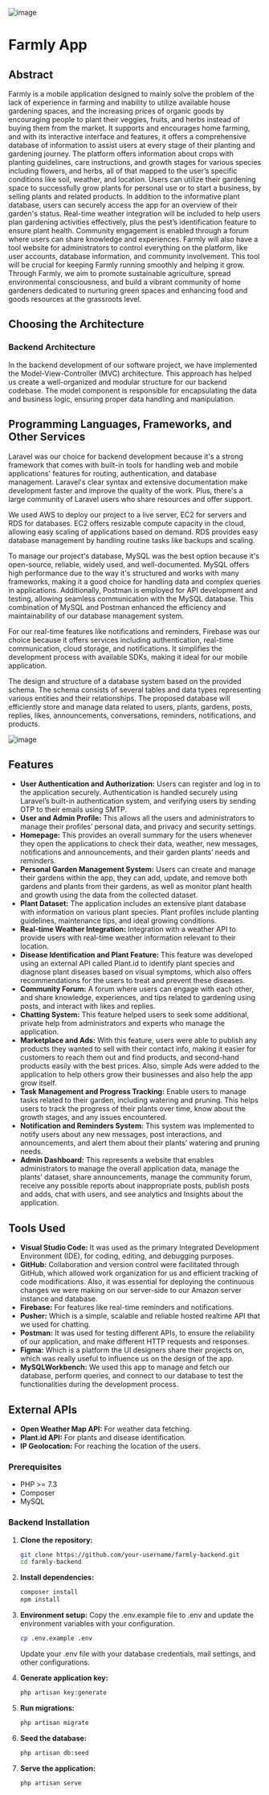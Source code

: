 ![image](https://github.com/ahdghazal/farmly/assets/111571170/f5845639-24b9-4cbf-bbf3-d80399806b74)

# Farmly App

## Abstract

Farmly is a mobile application designed to mainly solve the problem of the lack of experience in farming and inability to utilize available house gardening spaces, and the increasing prices of organic goods by encouraging people to plant their veggies, fruits, and herbs instead of buying them from the market. It supports and encourages home farming, and with its interactive interface and features, it offers a comprehensive database of information to assist users at every stage of their planting and gardening journey. The platform offers information about crops with planting guidelines, care instructions, and growth stages for various species including flowers, and herbs, all of that mapped to the user’s specific conditions like soil, weather, and location. Users can utilize their gardening space to successfully grow plants for personal use or to start a business, by selling plants and related products. In addition to the informative plant database, users can securely access the app for an overview of their garden's status. Real-time weather integration will be included to help users plan gardening activities effectively, plus the pest’s identification feature to ensure plant health. Community engagement is enabled through a forum where users can share knowledge and experiences. Farmly will also have a tool website for administrators to control everything on the platform, like user accounts, database information, and community involvement. This tool will be crucial for keeping Farmly running smoothly and helping it grow. Through Farmly, we aim to promote sustainable agriculture, spread environmental consciousness, and build a vibrant community of home gardeners dedicated to nurturing green spaces and enhancing food and goods resources at the grassroots level.

## Choosing the Architecture

### Backend Architecture

In the backend development of our software project, we have implemented the Model-View-Controller (MVC) architecture. This approach has helped us create a well-organized and modular structure for our backend codebase. The model component is responsible for encapsulating the data and business logic, ensuring proper data handling and manipulation.


## Programming Languages, Frameworks, and Other Services

Laravel was our choice for backend development because it's a strong framework that comes with built-in tools for handling web and mobile applications' features for routing, authentication, and database management. Laravel's clear syntax and extensive documentation make development faster and improve the quality of the work. Plus, there's a large community of Laravel users who share resources and offer support.

We used AWS to deploy our project to a live server, EC2 for servers and RDS for databases. EC2 offers resizable compute capacity in the cloud, allowing easy scaling of applications based on demand. RDS provides easy database management by handling routine tasks like backups and scaling.

To manage our project's database, MySQL was the best option because it's open-source, reliable, widely used, and well-documented. MySQL offers high performance due to the way it's structured and works with many frameworks, making it a good choice for handling data and complex queries in applications. Additionally, Postman is employed for API development and testing, allowing seamless communication with the MySQL database. This combination of MySQL and Postman enhanced the efficiency and maintainability of our database management system.

For our real-time features like notifications and reminders, Firebase was our choice because it offers services including authentication, real-time communication, cloud storage, and notifications. It simplifies the development process with available SDKs, making it ideal for our mobile application.

The design and structure of a database system based on the provided schema. The schema consists of several tables and data types representing various entities and their relationships. The proposed database will efficiently store and manage data related to users, plants, gardens, posts, replies, likes, announcements, conversations, reminders, notifications, and products.

![image](https://github.com/ahdghazal/farmly/assets/111571170/9af7298c-8f1b-4184-82f4-5aeebb6b4a1f)

## Features

- **User Authentication and Authorization:** Users can register and log in to the application securely. Authentication is handled securely using Laravel’s built-in authentication system, and verifying users by sending OTP to their emails using SMTP.
- **User and Admin Profile:** This allows all the users and administrators to manage their profiles’ personal data, and privacy and security settings.
- **Homepage:** This provides an overall summary for the users whenever they open the applications to check their data, weather, new messages, notifications and announcements, and their garden plants’ needs and reminders.
- **Personal Garden Management System:** Users can create and manage their gardens within the app, they can add, update, and remove both gardens and plants from their gardens, as well as monitor plant health and growth using the data from the collected dataset.
- **Plant Dataset:** The application includes an extensive plant database with information on various plant species. Plant profiles include planting guidelines, maintenance tips, and ideal growing conditions.
- **Real-time Weather Integration:** Integration with a weather API to provide users with real-time weather information relevant to their location.
- **Disease Identification and Plant Feature:** This feature was developed using an external API called Plant.id to identify plant species and diagnose plant diseases based on visual symptoms, which also offers recommendations for the users to treat and prevent these diseases.
- **Community Forum:** A forum where users can engage with each other, and share knowledge, experiences, and tips related to gardening using posts, and interact with likes and replies.
- **Chatting System:** This feature helped users to seek some additional, private help from administrators and experts who manage the application.
- **Marketplace and Ads:** With this feature, users were able to publish any products they wanted to sell with their contact info, making it easier for customers to reach them out and find products, and second-hand products easily with the best prices. Also, simple Ads were added to the application to help others grow their businesses and also help the app grow itself.
- **Task Management and Progress Tracking:** Enable users to manage tasks related to their garden, including watering and pruning. This helps users to track the progress of their plants over time, know about the growth stages, and any issues encountered.
- **Notification and Reminders System:** This system was implemented to notify users about any new messages, post interactions, and announcements, and alert them about their plants’ watering and pruning needs.
- **Admin Dashboard:** This represents a website that enables administrators to manage the overall application data, manage the plants’ dataset, share announcements, manage the community forum, receive any possible reports about inappropriate posts, publish posts and adds, chat with users, and see analytics and Insights about the application.

## Tools Used

- **Visual Studio Code:** It was used as the primary Integrated Development Environment (IDE), for coding, editing, and debugging purposes.
- **GitHub:** Collaboration and version control were facilitated through GitHub, which allowed work organization for us and efficient tracking of code modifications. Also, it was essential for deploying the continuous changes we were making on our server-side to our Amazon server instance and database.
- **Firebase:** For features like real-time reminders and notifications.
- **Pusher:** Which is a simple, scalable and reliable hosted realtime API that we used for chatting.
- **Postman:** It was used for testing different APIs, to ensure the reliability of our application, and make different HTTP requests and responses.
- **Figma:** Which is a platform the UI designers share their projects on, which was really useful to influence us on the design of the app.
- **MySQLWorkbench:** We used this app to manage and fetch our database, perform queries, and connect to our database to test the functionalities during the development process.

## External APIs

- **Open Weather Map API:** For weather data fetching.
- **Plant.id API:** For plants and disease identification.
- **IP Geolocation:** For reaching the location of the users.

  
### Prerequisites

- PHP >= 7.3
- Composer
- MySQL

### Backend Installation

1. **Clone the repository:**

   ```bash
   git clone https://github.com/your-username/farmly-backend.git
   cd farmly-backend
   ```

2. **Install dependencies:**
    ```bash
    composer install
    npm install
    ```

3. **Environment setup:**
   Copy the .env.example file to .env and update the environment variables with your configuration.
    ```bash
    cp .env.example .env
    ```
    Update your .env file with your database credentials, mail settings, and other configurations.

4. **Generate application key:**
   ```bash
   php artisan key:generate
   ```
5. **Run migrations:**
   ```bash
   php artisan migrate
   ```
6. **Seed the database:**
   ```bash
   php artisan db:seed
   ```
7. **Serve the application:**
   ```bash
   php artisan serve
   ```
